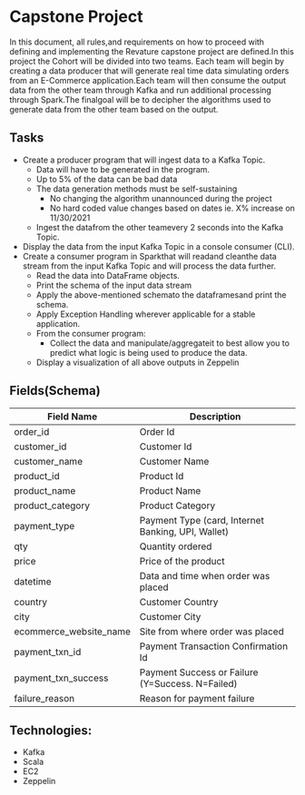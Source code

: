# Capstone Project
In this document, all rules,and requirements on how to proceed with defining and implementing the Revature capstone project are defined.In this project the Cohort will be divided into two teams. Each team will begin by creating a data producer that will generate real time data simulating orders from an E-Commerce application.Each team will then consume the output data from the other team through Kafka and run additional processing through Spark.The finalgoal will be to decipher the algorithms used to generate data from the other team based on the output.

## Tasks
- Create a producer program that will ingest data to a Kafka Topic.
  - Data will have to be generated in the program.
  - Up to 5% of the data can be bad data
  - The data generation methods must be self-sustaining
    - No changing the algorithm unannounced during the project
    - No hard coded value changes based on dates ie. X% increase on 11/30/2021
  - Ingest the datafrom the other teamevery 2 seconds into the Kafka Topic.
- Display the data from the input Kafka Topic in a console consumer (CLI).
- Create a consumer program in Sparkthat will readand cleanthe data stream from the input Kafka Topic and will process the data further.
  - Read the data into DataFrame objects.
  - Print the schema of the input data stream
  - Apply the above-mentioned schemato the dataframesand print the schema.
  - Apply Exception Handling wherever applicable for a stable application.
  - From the consumer program:
    - Collect the data and manipulate/aggregateit to best allow you to predict what logic is being used to produce the data.
  - Display a visualization of all above outputs in Zeppelin
  
## Fields(Schema)
Field Name  | Description
------------- | -------------
order_id  | Order Id
customer_id  |  Customer Id
customer_name | Customer Name
product_id | Product Id
product_name | Product Name
product_category | Product Category
payment_type | Payment Type (card, Internet Banking, UPI, Wallet)
qty | Quantity ordered
price | Price of the product
datetime | Data and time when order was placed
country | Customer Country
city | Customer City
ecommerce_website_name | Site from where order was placed
payment_txn_id | Payment Transaction Confirmation Id
payment_txn_success | Payment Success or Failure (Y=Success. N=Failed)
failure_reason | Reason for payment failure

## Technologies:
- Kafka
- Scala
- EC2
- Zeppelin

